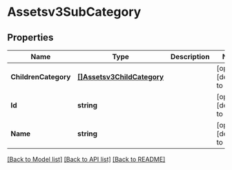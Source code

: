 # Assetsv3SubCategory

## Properties
Name | Type | Description | Notes
------------ | ------------- | ------------- | -------------
**ChildrenCategory** | [**[]Assetsv3ChildCategory**](assetsv3ChildCategory.md) |  | [optional] [default to null]
**Id** | **string** |  | [optional] [default to null]
**Name** | **string** |  | [optional] [default to null]

[[Back to Model list]](../README.md#documentation-for-models) [[Back to API list]](../README.md#documentation-for-api-endpoints) [[Back to README]](../README.md)

